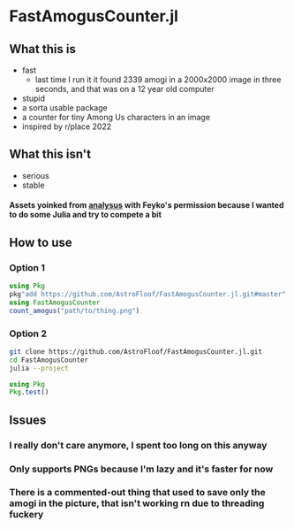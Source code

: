# FastAmogusCounter.jl

## What this is
 - fast 
   - last time I run it it found 2339 amogi in a 2000x2000 image in three seconds, and that was on a 12 year old computer
 - stupid
 - a sorta usable package
 - a counter for tiny Among Us characters in an image
 - inspired by r/place 2022

## What this isn't
 - serious
 - stable

#### Assets yoinked from [analysus](https://github.com/Feyko/analysus/tree/main/amogi/templates) with Feyko's permission because I wanted to do some Julia and try to compete a bit

## How to use

### Option 1
```julia
using Pkg
pkg"add https://github.com/AstroFloof/FastAmogusCounter.jl.git#master"
using FastAmogusCounter
count_amogus("path/to/thing.png")
```
### Option 2
```sh
git clone https://github.com/AstroFloof/FastAmogusCounter.jl.git
cd FastAmogusCounter
julia --project
```
```julia
using Pkg
Pkg.test()
```

## Issues

### I really don't care anymore, I spent too long on this anyway
### Only supports PNGs because I'm lazy and it's faster for now
### There is a commented-out thing that used to save only the amogi in the picture, that isn't working rn due to threading fuckery
